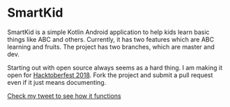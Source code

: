 # SmartKid

SmartKid is a simple Kotlin Android application to help kids learn basic things like ABC and others.
Currently, it has two features which are ABC learning and fruits.
The project has two branches, which are master and dev.

Starting out with open source always seems as a hard thing. I am making it open for [Hacktoberfest 2018](https://hacktoberfest.digitalocean.com/).
Fork the project and submit a pull request even if it just means documenting.

[Check my tweet to see how it functions](https://twitter.com/ngenge_senior/status/1048375914692796416)
